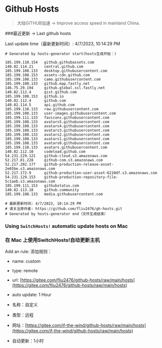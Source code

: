 # Github Hosts

>大陆GITHUB加速 -> Improve access speed in mainland China. 

###最近更新  -> Last github hosts

Last update time（最新更新时间）: 4/7/2023, 10:14:29 PM

```base
# Generated by hosts-generator start(hosts生成开始：) 

185.199.110.154   github.githubassets.com
140.82.114.21     central.github.com
185.199.108.133   desktop.githubusercontent.com
185.199.108.153   assets-cdn.github.com
185.199.108.133   camo.githubusercontent.com
185.199.108.133   github.map.fastly.net
146.75.29.194     github.global.ssl.fastly.net
140.82.112.4      gist.github.com
185.199.108.153   github.io
140.82.112.4      github.com
140.82.114.5      api.github.com
185.199.110.133   raw.githubusercontent.com
185.199.108.133   user-images.githubusercontent.com
185.199.111.133   favicons.githubusercontent.com
185.199.108.133   avatars5.githubusercontent.com
185.199.108.133   avatars4.githubusercontent.com
185.199.108.133   avatars3.githubusercontent.com
185.199.108.133   avatars2.githubusercontent.com
185.199.108.133   avatars1.githubusercontent.com
185.199.108.133   avatars0.githubusercontent.com
185.199.110.133   avatars.githubusercontent.com
140.82.112.10     codeload.github.com
54.231.229.121    github-cloud.s3.amazonaws.com
52.217.81.228     github-com.s3.amazonaws.com
52.217.202.177    github-production-release-asset-2e65be.s3.amazonaws.com
52.217.172.9      github-production-user-asset-6210df.s3.amazonaws.com
54.231.129.153    github-production-repository-file-5c1aeb.s3.amazonaws.com
185.199.111.153   githubstatus.com
140.82.113.18     github.community
185.199.108.133   media.githubusercontent.com

# 最新更新时间: 4/7/2023, 10:14:29 PM
# 请关注原作者: https://github.com/fliu2476/gh-hosts.git
# Generated by hosts-generator end（文件生成结束）
```

### Using `SwitchHosts!` automatic update hosts on Mac
### **在 Mac 上使用SwitchHosts!自动更新主机**
Add an rule:
添加规则：
- name: custom
- type: remote
- url: [https://gitee.com/fliu2476/github-hosts/raw/main/hosts](https://gitee.com/fliu2476/github-hosts/raw/main/hosts)
- auto update: 1 Hour

- 名称：自定义
- 类型：远程
- 网址：[https://gitee.com/if-the-wind/github-hosts/raw/main/hosts](https://gitee.com/if-the-wind/github-hosts/raw/main/hosts)
- 自动更新：1小时

